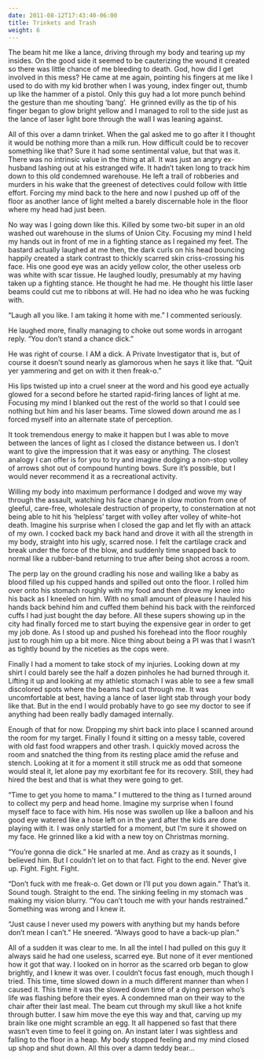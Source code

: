 ```yaml
---
date: 2011-08-12T17:43:40-06:00
title: Trinkets and Trash
weight: 6
---
```


The beam hit me like a lance, driving through my body and tearing up my insides.
On the good side it seemed to be cauterizing the wound it created so there was
little chance of me bleeding to death. God, how did I get involved in this mess?
He came at me again, pointing his fingers at me like I used to do with my kid
brother when I was young, index finger out, thumb up like the hammer of a
pistol. Only this guy had a lot more punch behind the gesture than me shouting
‘bang’.  He grinned evilly as the tip of his finger began to glow bright yellow
and I managed to roll to the side just as the lance of laser light bore through
the wall I was leaning against.

All of this over a damn trinket. When the gal asked me to go after it I thought
it would be nothing more than a milk run. How difficult could be to recover
something like that? Sure it had some sentimental value, but that was it. There
was no intrinsic value in the thing at all. It was just an angry ex-husband
lashing out at his estranged wife. It hadn’t taken long to track him down to
this old condemned warehouse. He left a trail of robberies and murders in his
wake that the greenest of detectives could follow with little effort. Forcing my
mind back to the here and now I pushed up off of the floor as another lance of
light melted a barely discernable hole in the floor where my head had just been.

No way was I going down like this. Killed by some two-bit super in an old washed
out warehouse in the slums of Union City. Focusing my mind I held my hands out
in front of me in a fighting stance as I regained my feet. The bastard actually
laughed at me then, the dark curls on his head bouncing happily created a stark
contrast to thickly scarred skin criss-crossing his face. His one good eye was
an acidy yellow color, the other useless orb was white with scar tissue. He
laughed loudly, presumably at my having taken up a fighting stance. He thought
he had me. He thought his little laser beams could cut me to ribbons at will. He
had no idea who he was fucking with.

“Laugh all you like. I am taking it home with me.” I commented seriously.

He laughed more, finally managing to choke out some words in arrogant reply.
“You don’t stand a chance dick.”

He was right of course. I AM a dick. A Private Investigator that is, but of
course it doesn’t sound nearly as glamorous when he says it like that. “Quit yer
yammering and get on with it then freak-o.”

His lips twisted up into a cruel sneer at the word and his good eye actually
glowed for a second before he started rapid-firing lances of light at me.
Focusing my mind I blanked out the rest of the world so that I could see nothing
but him and his laser beams. Time slowed down around me as I forced myself into
an alternate state of perception.

It took tremendous energy to make it happen but I was able to move between the
lances of light as I closed the distance between us. I don’t want to give the
impression that it was easy or anything. The closest analogy I can offer is for
you to try and imagine dodging a non-stop volley of arrows shot out of compound
hunting bows. Sure it’s possible, but I would never recommend it as a
recreational activity.

Willing my body into maximum performance I dodged and wove my way through the
assault, watching his face change in slow motion from one of gleeful, care-free,
wholesale destruction of property, to consternation at not being able to hit his
‘helpless’ target with volley after volley of white-hot death. Imagine his
surprise when I closed the gap and let fly with an attack of my own. I cocked
back my back hand and drove it with all the strength in my body, straight into
his ugly, scarred nose. I felt the cartilage crack and break under the force of
the blow, and suddenly time snapped back to normal like a rubber-band returning
to true after being shot across a room.

The perp lay on the ground cradling his nose and wailing like a baby as blood
filled up his cupped hands and spilled out onto the floor. I rolled him over
onto his stomach roughly with my food and then drove my knee into his back as I
kneeled on him. With no small amount of pleasure I hauled his hands back behind
him and cuffed them behind his back with the reinforced cuffs I had just bought
the day before. All these supers showing up in the city had finally forced me to
start buying the expensive gear in order to get my job done. As I stood up and
pushed his forehead into the floor roughly just to rough him up a bit more. Nice
thing about being a PI was that I wasn’t as tightly bound by the niceties as the
cops were.

Finally I had a moment to take stock of my injuries. Looking down at my shirt I
could barely see the half a dozen pinholes he had burned through it. Lifting it
up and looking at my athletic stomach I was able to see a few small discolored
spots where the beams had cut through me. It was uncomfortable at best, having a
lance of laser light stab through your body like that. But in the end I would
probably have to go see my doctor to see if anything had been really badly
damaged internally.

Enough of that for now. Dropping my shirt back into place I scanned around the
room for my target. Finally I found it sitting on a messy table, covered with
old fast food wrappers and other trash. I quickly moved across the room and
snatched the thing from its resting place amid the refuse and stench. Looking at
it for a moment it still struck me as odd that someone would steal it, let alone
pay my exorbitant fee for its recovery. Still, they had hired the best and that
is what they were going to get.

“Time to get you home to mama.” I muttered to the thing as I turned around to
collect my perp and head home. Imagine my surprise when I found myself face to
face with him. His nose was swollen up like a balloon and his good eye watered
like a hose left on in the yard after the kids are done playing with it. I was
only startled for a moment, but I’m sure it showed on my face. He grinned like a
kid with a new toy on Christmas morning.

“You’re gonna die dick.” He snarled at me. And as crazy as it sounds, I believed
him. But I couldn’t let on to that fact. Fight to the end. Never give up. Fight.
Fight. Fight.

“Don’t fuck with me freak-o. Get down or I’ll put you down again.” That’s it.
Sound tough. Straight to the end. The sinking feeling in my stomach was making
my vision blurry. “You can’t touch me with your hands restrained.” Something was
wrong and I knew it.

“Just cause I never used my powers with anything but my hands before don’t mean
I can’t.” He sneered. “Always good to have a back-up plan.”

All of a sudden it was clear to me. In all the intel I had pulled on this guy it
always said he had one useless, scarred eye. But none of it ever mentioned how
it got that way. I looked on in horror as the scarred orb began to glow
brightly, and I knew it was over. I couldn’t focus fast enough, much though I
tried. This time, time slowed down in a much different manner than when I caused
it. This time it was the slowed down time of a dying person who’s life was
flashing before their eyes. A condemned man on their way to the chair after
their last meal. The beam cut through my skull like a hot knife through butter.
I saw him move the eye this way and that, carving up my brain like one might
scramble an egg. It all happened so fast that there wasn’t even time to feel it
going on. An instant later I was sightless and falling to the floor in a heap.
My body stopped feeling and my mind closed up shop and shut down. All this over
a damn teddy bear…
